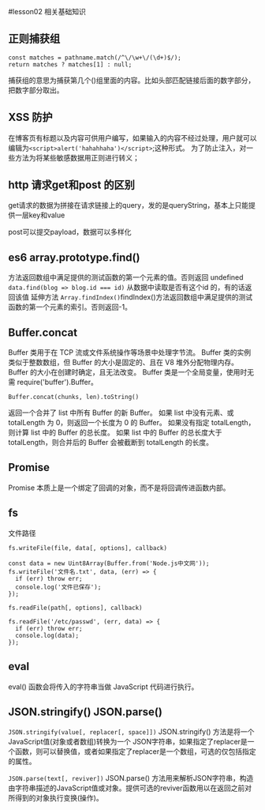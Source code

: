 #lesson02 相关基础知识

## 正则捕获组

```
const matches = pathname.match(/^\/\w+\/(\d+)$/);
return matches ? matches[1] : null;
```
捕获组的意思为捕获第几个()组里面的内容。比如头部匹配链接后面的数字部分，把数字部分取出。

## XSS 防护

在博客页有标题以及内容可供用户编写，如果输入的内容不经过处理，用户就可以编辑为`<script>alert('hahahhaha')</script>`;这种形式。
为了防止注入，对一些方法为将某些敏感数据用正则进行转义；


## http 请求get和post 的区别

get请求的数据为拼接在请求链接上的query，发的是queryString，基本上只能提供一层key和value

post可以提交payload，数据可以多样化

## es6 array.prototype.find()

方法返回数组中满足提供的测试函数的第一个元素的值。否则返回 undefined
`data.find(blog => blog.id === id)`
从数据中读取是否有这个id 的，有的话返回该值
延伸方法 `Array.findIndex()`findIndex()方法返回数组中满足提供的测试函数的第一个元素的索引。否则返回-1。

## Buffer.concat

Buffer 类用于在 TCP 流或文件系统操作等场景中处理字节流。
Buffer 类的实例类似于整数数组，但 Buffer 的大小是固定的、且在 V8 堆外分配物理内存。 Buffer 的大小在创建时确定，且无法改变。
Buffer 类是一个全局变量，使用时无需 require('buffer').Buffer。

`Buffer.concat(chunks, len).toString()`

返回一个合并了 list 中所有 Buffer 的新 Buffer。
如果 list 中没有元素、或 totalLength 为 0，则返回一个长度为 0 的 Buffer。
如果没有指定 totalLength，则计算 list 中的 Buffer 的总长度。
如果 list 中的 Buffer 的总长度大于 totalLength，则合并后的 Buffer 会被截断到 totalLength 的长度。

## Promise


Promise 本质上是一个绑定了回调的对象，而不是将回调传进函数内部。
## fs

文件路径

`fs.writeFile(file, data[, options], callback)`

```
const data = new Uint8Array(Buffer.from('Node.js中文网'));
fs.writeFile('文件名.txt', data, (err) => {
  if (err) throw err;
  console.log('文件已保存');
});
```
`fs.readFile(path[, options], callback)`

```
fs.readFile('/etc/passwd', (err, data) => {
  if (err) throw err;
  console.log(data);
});
```
## eval

eval() 函数会将传入的字符串当做 JavaScript 代码进行执行。
## JSON.stringify()  JSON.parse() 


`JSON.stringify(value[, replacer[, space]])`
JSON.stringify() 方法是将一个JavaScript值(对象或者数组)转换为一个 JSON字符串，如果指定了replacer是一个函数，则可以替换值，或者如果指定了replacer是一个数组，可选的仅包括指定的属性。

`JSON.parse(text[, reviver])`
JSON.parse() 方法用来解析JSON字符串，构造由字符串描述的JavaScript值或对象。提供可选的reviver函数用以在返回之前对所得到的对象执行变换(操作)。